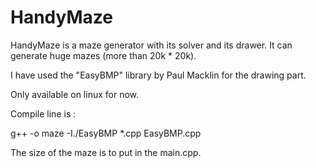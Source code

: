 HandyMaze
=========

HandyMaze is a maze generator with its solver and its drawer. It can generate huge mazes (more than 20k * 20k).

I have used the "EasyBMP" library by Paul Macklin for the drawing part.

Only available on linux for now.

Compile line is :

g++ -o maze -I./EasyBMP *.cpp EasyBMP.cpp

The size of the maze is to put in the main.cpp.
